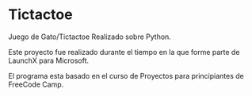 # Tictactoe
Juego de Gato/Tictactoe Realizado sobre Python.


Este proyecto fue realizado durante el tiempo en la que forme parte de LaunchX para Microsoft.

El programa esta basado en el curso de Proyectos para principiantes de FreeCode Camp.
